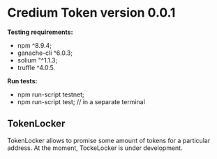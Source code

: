 # Credium Token version 0.0.1

**Testing requirements:**
- npm ^8.9.4;
- ganache-cli ^6.0.3;
- solium "^1.1.3;
- truffle ^4.0.5.

**Run tests:**
- npm run-script testnet;
- npm run-script test; // in a separate terminal

## TokenLocker

TokenLocker allows to promise some amount of tokens for a particular address.
At the moment, TockeLocker is under development. 
